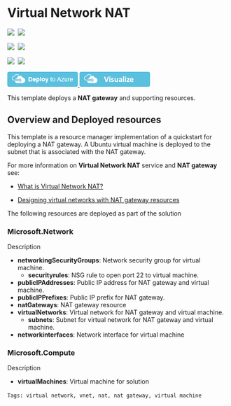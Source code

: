 # Virtual Network NAT

<IMG SRC="https://azurequickstartsservice.blob.core.windows.net/badges/101-nat-gateway-1-vm/PublicLastTestDate.svg" />&nbsp;
<IMG SRC="https://azurequickstartsservice.blob.core.windows.net/badges/101-nat-gateway-1-vm/PublicDeployment.svg" />&nbsp;

<IMG SRC="https://azurequickstartsservice.blob.core.windows.net/badges/101-nat-gateway-1-vm/FairfaxLastTestDate.svg" />&nbsp;
<IMG SRC="https://azurequickstartsservice.blob.core.windows.net/badges/101-nat-gateway-1-vm/FairfaxDeployment.svg" />&nbsp;
    
<IMG SRC="https://azurequickstartsservice.blob.core.windows.net/badges/101-nat-gateway-1-vm/BestPracticeResult.svg" />&nbsp;
<IMG SRC="https://azurequickstartsservice.blob.core.windows.net/badges/101-nat-gateway-1-vm/CredScanResult.svg" />&nbsp;
    
    
<a href="https://portal.azure.com/#create/Microsoft.Template/uri/https%3A%2F%2Fraw.githubusercontent.com%2FAzure%2Fazure-quickstart-templates%2Fmaster%2F101-nat-gateway-1-vm%2Fazuredeploy.json" target="_blank">
<img src="https://raw.githubusercontent.com/Azure/azure-quickstart-templates/master/1-CONTRIBUTION-GUIDE/images/deploytoazure.png"/>
</a>
<a href="http://armviz.io/#/?load=https%3A%2F%2Fraw.githubusercontent.com%2FAzure%2Fazure-quickstart-templates%2Fmaster%2F101-nat-gateway-1-vm%2Fazuredeploy.json" target="_blank">
<img src="https://raw.githubusercontent.com/Azure/azure-quickstart-templates/master/1-CONTRIBUTION-GUIDE/images/visualizebutton.png"/>
</a>

This template deploys a **NAT gateway** and supporting resources.

## Overview and Deployed resources

This template is a resource manager implementation of a quickstart for deploying a NAT gateway.  A Ubuntu virtual machine is deployed to the subnet that is associated with the NAT gateway.

For more information on **Virtual Network NAT** service and **NAT gateway** see:

* [What is Virtual Network NAT?](https://docs.microsoft.com/azure/virtual-network/nat-overview)

* [Designing virtual networks with NAT gateway resources](https://docs.microsoft.com/azure/virtual-network/nat-gateway-resource)

The following resources are deployed as part of the solution

### Microsoft.Network

Description

+ **networkingSecurityGroups**: Network security group for virtual machine.
  + **securityrules**: NSG rule to open port 22 to virtual machine.
+ **publicIPAddresses**: Public IP address for NAT gateway and virtual machine.
+ **publicIPPrefixes**: Public IP prefix for NAT gateway.
+ **natGateways**: NAT gateway resource
+ **virtualNetworks**: Virtual network for NAT gateway and virtual machine.
  + **subnets**: Subnet for virtual network for NAT gateway and virtual machine.
+ **networkinterfaces**: Network interface for virtual machine

### Microsoft.Compute

Description

+ **virtualMachines**: Virtual machine for solution

`Tags: virtual network, vnet, nat, nat gateway, virtual machine`
